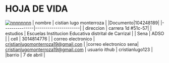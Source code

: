 # HOJA DE VIDA 
<a href="https://ibb.co/FBFJvnz"><img src="https://i.ibb.co/FBFJvnz/nnnnnnnn.png" alt="nnnnnnnn" border="0"></a>
| nombre   | cistian lugo monterroza |
|Documento|104248189|
|---------------|----------------------|
| direccion | carrera 1d #51c-57|
| estudios  |  Escuelas	Institucion Educativa distrital de Carrizal |
| Sena |	ADSO |
| cell | 3014814776 |
| correo electronico | cristianlugomonterroza19@gmail.con |
|correo electronico sena| cristianlugomonterroza19@gmail.com
| usuario ithub | cristianlugo123 |
|barrio | 7 de abril |
